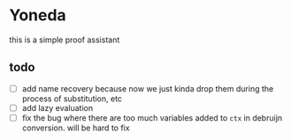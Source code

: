 # Yoneda
this is a simple proof assistant

## todo
- [ ] add name recovery because now we just kinda drop them during the process of substitution, etc
- [ ] add lazy evaluation
- [ ] fix the bug where there are too much variables added to `ctx` in debruijn conversion. will be hard to fix
